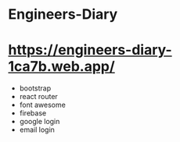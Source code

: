 # Engineers-Diary

# https://engineers-diary-1ca7b.web.app/

* bootstrap
* react router
* font awesome
* firebase
* google login
* email login
